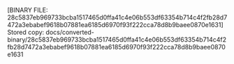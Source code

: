 [BINARY FILE: 28c5837eb969733bcba1517465d0ffa41c4e06b553df63354b714c4f2fb28d7472a3ebabef9618b07881ea6185d6970f93f222cca78d8b9baee0870e1631]
Stored copy: docs/converted-binary/28c5837eb969733bcba1517465d0ffa41c4e06b553df63354b714c4f2fb28d7472a3ebabef9618b07881ea6185d6970f93f222cca78d8b9baee0870e1631
